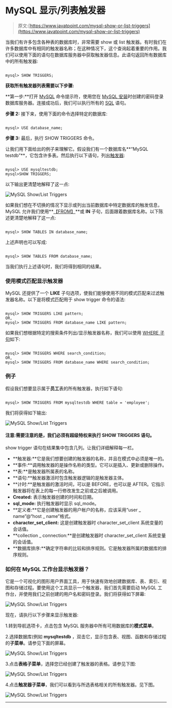 # MySQL 显示/列表触发器

> 原文:[https://www.javatpoint.com/mysql-show-or-list-triggers](https://www.javatpoint.com/mysql-show-or-list-triggers)

当我们有许多包含各种表的数据库时，非常需要 show 或 list 触发器。有时我们在许多数据库中有相同的触发器名称；在这种情况下，这个查询起着重要的作用。我们可以使用下面的语句在数据库服务器中获取触发器信息。此语句返回所有数据库中的所有触发器:

```

mysql> SHOW TRIGGERS;  

```

**获取所有触发器列表需要以下步骤:**

**第一步:**打开 [MySQL](https://www.javatpoint.com/mysql-tutorial) 命令提示符，使用您在 [MySQL 安装](https://www.javatpoint.com/how-to-install-mysql)时创建的密码登录数据库服务器。连接成功后，我们可以执行所有的 [SQL](https://www.javatpoint.com/sql-tutorial) 语句。

**步骤 2:** 接下来，使用下面的命令选择特定的数据库:

```

mysql> USE database_name;  

```

**步骤 3:** 最后，执行 SHOW TRIGGERS 命令。

让我们用下面给出的例子来理解它。假设我们有一个数据库名**“MySQL testdb”**，它包含许多表。然后执行以下语句，列出[触发器](mysql-trigger):

```

mysql> USE mysqltestdb;  
mysql>SHOW TRIGGERS;  

```

以下输出更清楚地解释了这一点:

![MySQL Show/List Triggers](../Images/e029dcc0fe92e130727f1929bad6a8e9.png)

如果我们想在不切换的情况下显示或列出当前数据库中特定数据库的触发信息，MySQL 允许我们使用**[【FROM】](https://www.javatpoint.com/mysql-from)**或 **IN** 子句，后面跟着数据库名称。以下陈述更清楚地解释了这一点:

```

mysql> SHOW TABLES IN database_name;  

```

上述声明也可以写成:

```

mysql> SHOW TABLES FROM database_name;  

```

当我们执行上述语句时，我们将得到相同的结果。

### 使用模式匹配显示触发器

MySQL 还提供了一个 **LIKE** 子句选项，使我们能够使用不同的模式匹配来过滤触发器名称。以下是将模式匹配用于 show trigger 命令的语法:

```

mysql> SHOW TRIGGERS LIKE pattern;  
OR,  
mysql> SHOW TRIGGERS FROM database_name LIKE pattern; 

```

如果我们想根据特定的搜索条件列出/显示触发器名称，我们可以使用 [WHERE 子句](https://www.javatpoint.com/mysql-where)如下:

```

mysql> SHOW TRIGGERS WHERE search_condition;  
OR,  
mysql> SHOW TRIGGERS FROM database_name WHERE search_condition;

```

### 例子

假设我们想要显示属于**员工**表的所有触发器，执行如下语句:

```

mysql> SHOW TRIGGERS FROM mysqltestdb WHERE table = 'employee';

```

我们将获得如下输出:

![MySQL Show/List Triggers](../Images/c646cbdafa9a23fed222795bb3b9758c.png)

#### 注意:需要注意的是，我们必须有超级特权来执行 SHOW TRIGGERS 语句。

show trigger 语句在结果集中包含几列。让我们详细解释每一栏。

*   **触发器:**它是我们想要创建的触发器的名称，并且在模式中必须是唯一的。
*   **事件:**调用触发器的是操作名称的类型。它可以是插入、更新或删除操作。
*   **表:**是触发器所属表的名称。
*   **语句:**触发器激活时包含触发器逻辑的是触发器主体。
*   **计时:**是触发器的激活时间，可以是 BEFORE，也可以是 AFTER。它指示触发器将在表上的每一行修改发生之前或之后被调用。
*   **Created:** 表示触发器创建的时间和日期。
*   **sql_mode:** 执行触发器时显示 sql_mode。
*   **定义者:**它是创建触发器的用户帐户的名称，应该采用“user _ name”@“host _ name”格式。
*   **character_set_client:** 这是创建触发器时 character_set_client 系统变量的会话值。
*   **collection _ connection:**是创建触发器时 character_set_client 系统变量的会话值。
*   **数据库排序:**确定字符串的比较和排序规则。它是触发器所属的数据库的排序规则。

### 如何在 MySQL 工作台显示触发器？

它是一个可视化的图形用户界面工具，用于快速有效地创建数据库、表、索引、视图和存储过程。要使用这个工具显示一个触发器，我们首先需要启动 MySQL 工作台，并使用我们之前创建的用户名和密码登录。我们将获得如下屏幕:

![MySQL Show/List Triggers](../Images/30ec9ef70fc414852fbe329ba97e7bf4.png)

现在，请执行以下步骤来显示触发器:

1.转到导航选项卡，点击包含 MySQL 服务器中所有可用数据库的**模式菜单**。

2.选择数据库(例如 **mysqltestdb** ，双击它，显示包含表、视图、函数和存储过程的**子菜单**。请参见下面的屏幕。

![MySQL Show/List Triggers](../Images/7b6c23bc97242697c68a34ca128c4d7e.png)

3.点击**表格子菜单**，选择您已经创建了触发器的表格。请参见下图:

![MySQL Show/List Triggers](../Images/b6a0794a2140c215f732a9d01d18dafb.png)

4.点击**触发器子菜单**，我们可以看到与所选表格相关的所有触发器。见下图。

![MySQL Show/List Triggers](../Images/56ddf5a458fb0da9aaef87839affdbb9.png)

* * *